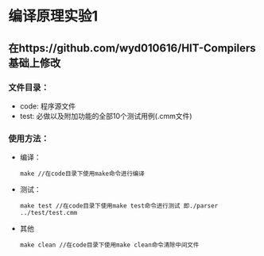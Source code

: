 # 编译原理实验1 

## 在https://github.com/wyd010616/HIT-Compilers基础上修改

### 文件目录：

* code: 程序源文件
* test: 必做以及附加功能的全部10个测试用例(.cmm文件)

### 使用方法：

* 编译：

  ```
  make //在code目录下使用make命令进行编译
  ```

* 测试：

  ```
  make test //在code目录下使用make test命令进行测试 即./parser ../test/test.cmm
  ```

* 其他

  ```
  make clean //在code目录下使用make clean命令清除中间文件
  ```
